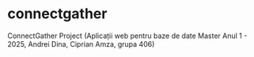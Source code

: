 # connectgather
ConnectGather Project (Aplicații web pentru baze de date Master Anul 1 - 2025, Andrei Dina, Ciprian Amza, grupa 406)
